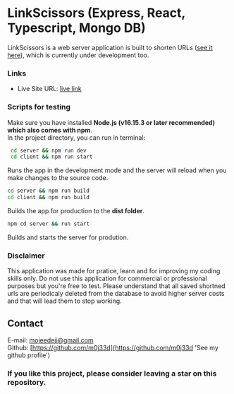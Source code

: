 # LinkScissors (Express, React, Typescript, Mongo DB)

LinkScissors  is a web server application is built to shorten URLs ([see it here](https://github.com/m0j33d/link-scissors)), which is currently under development too.

### Links
- Live Site URL: [live link](https://)

### Scripts for testing

Make sure you have installed **Node.js (v16.15.3 or later recommended) which also comes with npm**.\
In the project directory, you can run in terminal:

```bash
 cd server && npm run dev 
 cd client && npm run start
```

Runs the app in the development mode and the server will reload when you make changes to the source code.

```bash
cd server && npm run build 
cd client && npm run build 

```

Builds the app for production to the **dist folder**.

```bash
npm cd server && run start
```

Builds and starts the server for prodution.

### Disclaimer

This application was made for pratice, learn and for improving my
coding skills only. Do not use this application for commercial or
professional purposes but you're free to test. Please understand that
all saved shortned urls are periodicaly deleted from the database to avoid higher server costs and that will lead them
to stop working.

## Contact

E-mail: [mojeedeji@gmail.com](mojeedeji@gmail.com 'Send an email')\
Github: [https://github.com/m0j33d](https://github.com/m0j33d 'See my github profile')  

### If you like this project, please consider leaving a star on this repository.